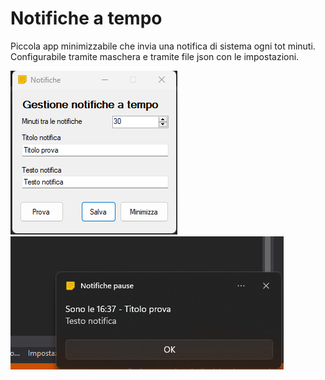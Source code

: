 # Notifiche a tempo

Piccola app minimizzabile che invia una notifica di sistema ogni tot minuti. Configurabile tramite maschera e tramite file json con le impostazioni.

![Configurazione](https://github.com/archistico/Notifiche/blob/main/screenshot-notify.png?raw=true)
![Notifica](https://github.com/archistico/Notifiche/blob/main/screenshot-notify-show.png?raw=true)
